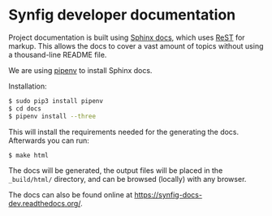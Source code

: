 Synfig developer documentation
==============================

Project documentation is built using [Sphinx docs](http://sphinx-doc.org/), which uses [ReST](http://docutils.sourceforge.net/rst.html) for markup.  This allows the docs to cover a vast amount of topics without using a thousand-line README file.

We are using [pipenv](https://docs.pipenv.org/) to install Sphinx docs.

Installation:
```bash
$ sudo pip3 install pipenv
$ cd docs
$ pipenv install --three
```

This will install the requirements needed for the generating the docs. Afterwards you can run:

```bash
$ make html
```

The docs will be generated, the output files will be placed in the `_build/html/` directory, and can be browsed (locally) with any browser.

The docs can also be found online at <https://synfig-docs-dev.readthedocs.org/>.
